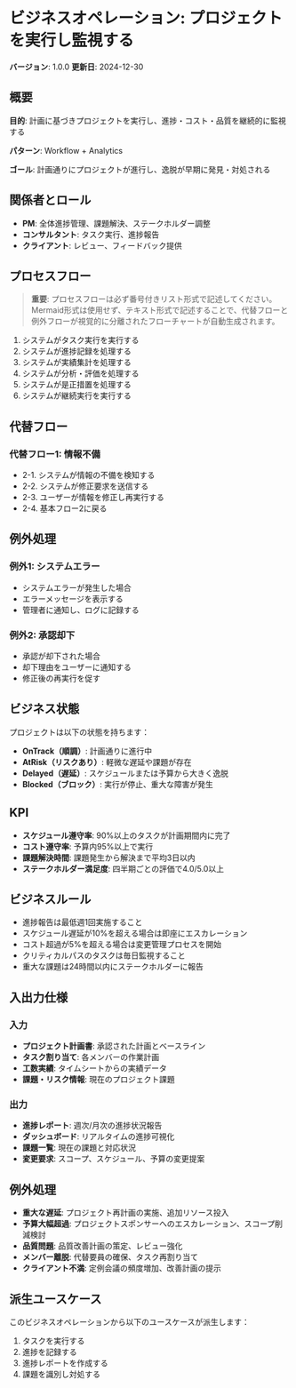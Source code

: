 # ビジネスオペレーション: プロジェクトを実行し監視する

**バージョン**: 1.0.0
**更新日**: 2024-12-30

## 概要

**目的**: 計画に基づきプロジェクトを実行し、進捗・コスト・品質を継続的に監視する

**パターン**: Workflow + Analytics

**ゴール**: 計画通りにプロジェクトが進行し、逸脱が早期に発見・対処される

## 関係者とロール

- **PM**: 全体進捗管理、課題解決、ステークホルダー調整
- **コンサルタント**: タスク実行、進捗報告
- **クライアント**: レビュー、フィードバック提供

## プロセスフロー

> **重要**: プロセスフローは必ず番号付きリスト形式で記述してください。
> Mermaid形式は使用せず、テキスト形式で記述することで、代替フローと例外フローが視覚的に分離されたフローチャートが自動生成されます。

1. システムがタスク実行を実行する
2. システムが進捗記録を処理する
3. システムが実績集計を処理する
4. システムが分析・評価を処理する
5. システムが是正措置を処理する
6. システムが継続実行を実行する

## 代替フロー

### 代替フロー1: 情報不備
- 2-1. システムが情報の不備を検知する
- 2-2. システムが修正要求を送信する
- 2-3. ユーザーが情報を修正し再実行する
- 2-4. 基本フロー2に戻る

## 例外処理

### 例外1: システムエラー
- システムエラーが発生した場合
- エラーメッセージを表示する
- 管理者に通知し、ログに記録する

### 例外2: 承認却下
- 承認が却下された場合
- 却下理由をユーザーに通知する
- 修正後の再実行を促す

## ビジネス状態

プロジェクトは以下の状態を持ちます：

- **OnTrack（順調）**: 計画通りに進行中
- **AtRisk（リスクあり）**: 軽微な遅延や課題が存在
- **Delayed（遅延）**: スケジュールまたは予算から大きく逸脱
- **Blocked（ブロック）**: 実行が停止、重大な障害が発生

## KPI

- **スケジュール遵守率**: 90%以上のタスクが計画期間内に完了
- **コスト遵守率**: 予算内95%以上で実行
- **課題解決時間**: 課題発生から解決まで平均3日以内
- **ステークホルダー満足度**: 四半期ごとの評価で4.0/5.0以上

## ビジネスルール

- 進捗報告は最低週1回実施すること
- スケジュール遅延が10%を超える場合は即座にエスカレーション
- コスト超過が5%を超える場合は変更管理プロセスを開始
- クリティカルパスのタスクは毎日監視すること
- 重大な課題は24時間以内にステークホルダーに報告

## 入出力仕様

### 入力

- **プロジェクト計画書**: 承認された計画とベースライン
- **タスク割り当て**: 各メンバーの作業計画
- **工数実績**: タイムシートからの実績データ
- **課題・リスク情報**: 現在のプロジェクト課題

### 出力

- **進捗レポート**: 週次/月次の進捗状況報告
- **ダッシュボード**: リアルタイムの進捗可視化
- **課題一覧**: 現在の課題と対応状況
- **変更要求**: スコープ、スケジュール、予算の変更提案

## 例外処理

- **重大な遅延**: プロジェクト再計画の実施、追加リソース投入
- **予算大幅超過**: プロジェクトスポンサーへのエスカレーション、スコープ削減検討
- **品質問題**: 品質改善計画の策定、レビュー強化
- **メンバー離脱**: 代替要員の確保、タスク再割り当て
- **クライアント不満**: 定例会議の頻度増加、改善計画の提示

## 派生ユースケース

このビジネスオペレーションから以下のユースケースが派生します：

1. タスクを実行する
2. 進捗を記録する
3. 進捗レポートを作成する
4. 課題を識別し対処する